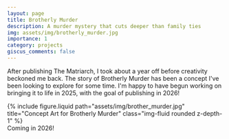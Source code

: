 ```yaml
---
layout: page
title: Brotherly Murder
description: A murder mystery that cuts deeper than family ties
img: assets/img/brotherly_murder.jpg
importance: 1
category: projects
giscus_comments: false
---
```


After publishing The Matriarch, I took about a year off before creativity beckoned me back. The story of Brotherly Murder has been a concept I've been looking to explore for some time. I'm happy to have begun working on bringing it to life in 2025, with the goal of publishing in 2026!

<div class="row">
    <div class="col-sm mt-3 mt-md-0">
        {% include figure.liquid path="assets/img/brother_murder.jpg" title="Concept Art for Brotherly Murder" class="img-fluid rounded z-depth-1" %}
    </div>
</div>
<div class="caption">
    Coming in 2026!
</div>
